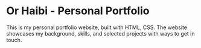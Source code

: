 
# Or Haibi - Personal Portfolio

This is my personal portfolio website, built with HTML, CSS.
The website showcases my background, skills, and selected projects with ways to get in touch.
